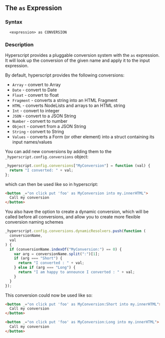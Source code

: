 
## The `as` Expression

### Syntax

```ebnf
  <expression> as CONVERSION
```

### Description

Hyperscript provides a pluggable conversion system with the `as` expression. It will look up the conversion of the given name and apply it to the input expression.

By default, hyperscript provides the following conversions:

* `Array` - convert to Array
* `Date` - convert to Date
* `Float` - convert to float
* `Fragment` - converts a string into an HTML Fragment
* `HTML` - converts NodeLists and arrays to an HTML string
* `Int` - convert to integer
* `JSON` - convert to a JSON String
* `Number` - convert to number
* `Object` - convert from a JSON String
* `String` - convert to String
* `Values` - converts a Form (or other element) into a struct containing its input names/values

You can add new conversions by adding them to the `_hyperscript.config.conversions` object:

```js
_hyperscript.config.conversions["MyConversion"] = function (val) {
  return "I converted: " + val;
};
```

which can then be used like so in hyperscript:

```html
<button _="on click put 'foo' as MyConversion into my.innerHTML">
  Call my conversion
</button>
```

You also have the option to create a dynamic conversion, which will be called
before all conversions, and allow you to create more flexible conversion naming schemes

```js
_hyperscript.config.conversions.dynamicResolvers.push(function (
  conversionName,
  val
) {
  if (conversionName.indexOf("MyConversion:") == 0) {
    var arg = conversionName.split(":")[1];
    if (arg === "Short") {
      return "I converted : " + val;
    } else if (arg === "Long") {
      return "I am happy to announce I converted : " + val;
    }
  }
});
```

This conversion could now be used like so:

```html
<button _="on click put 'foo' as MyConversion:Short into my.innerHTML">
  Call my conversion
</button>

<button _="on click put 'foo' as MyConversion:Long into my.innerHTML">
  Call my conversion
</button>
```

